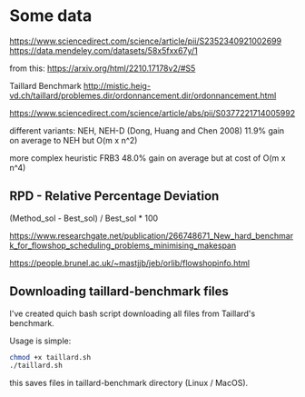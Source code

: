 # Some data

https://www.sciencedirect.com/science/article/pii/S2352340921002699
https://data.mendeley.com/datasets/58x5fxx67y/1

from this:
https://arxiv.org/html/2210.17178v2/#S5

Taillard Benchmark
http://mistic.heig-vd.ch/taillard/problemes.dir/ordonnancement.dir/ordonnancement.html

https://www.sciencedirect.com/science/article/abs/pii/S0377221714005992

different variants: NEH, NEH-D (Dong, Huang and Chen 2008) 11.9% gain on average to NEH but O(m x n^2)

more complex heuristic FRB3 48.0% gain on average but at cost of O(m x n^4)

## RPD - Relative Percentage Deviation

(Method_sol - Best_sol) / Best_sol * 100

https://www.researchgate.net/publication/266748671_New_hard_benchmark_for_flowshop_scheduling_problems_minimising_makespan

https://people.brunel.ac.uk/~mastjjb/jeb/orlib/flowshopinfo.html

## Downloading taillard-benchmark files

I've created quich bash script downloading all files from Taillard's benchmark.

Usage is simple:

```bash
chmod +x taillard.sh
./taillard.sh
```

this saves files in taillard-benchmark directory (Linux / MacOS).


